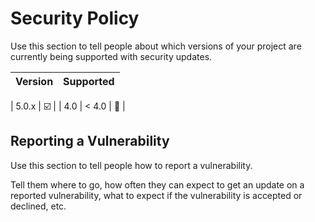 # Security Policy



Use this section to tell people about which versions of your project are
currently being supported with security updates.

| Version | Supported          |
| ------- | ------------------ |

| 5.0.x   | ☑️        |
| 4.0
| < 4.0   | 💱  |

## Reporting a Vulnerability

Use this section to tell people how to report a vulnerability.

Tell them where to go, how often they can expect to get an update on a
reported vulnerability, what to expect if the vulnerability is accepted or
declined, etc.
